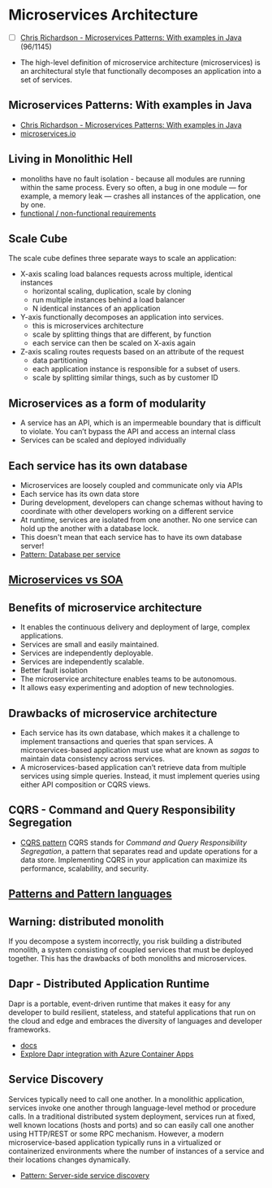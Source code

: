 # Microservices Architecture
- [ ] [Chris Richardson - Microservices Patterns: With examples in Java](https://www.manning.com/books/microservices-patterns) (96/1145)
- The high-level definition of microservice architecture (microservices) is an architectural style that functionally decomposes an application into a set of services.

## Microservices Patterns: With examples in Java
- [Chris Richardson - Microservices Patterns: With examples in Java](https://www.manning.com/books/microservices-patterns)
- [microservices.io](https://microservices.io/)

## Living in Monolithic Hell
- monoliths have no fault isolation - because all modules are running within the same process.
Every so often, a bug in one module — for example, a memory leak — crashes all instances of the application, one by one.
- [functional / non-functional requirements](/pages/functional-non-functional-requirements)

## Scale Cube
The scale cube defines three separate ways to scale an application:

- X-axis scaling load balances requests across multiple, identical instances
  - horizontal scaling, duplication, scale by cloning
  - run multiple instances behind a load balancer
  - N identical instances of an application
- Y-axis functionally decomposes an application into services.
  - this is microservices architecture
  - scale by splitting things that are different, by function
  - each service can then be scaled on X-axis again
- Z-axis scaling routes requests based on an attribute of the request
  - data partitioning
  - each application instance is responsible for a subset of users.
  - scale by splitting similar things, such as by customer ID

## Microservices as a form of modularity
- A service has an API, which is an impermeable boundary that is difficult to violate. You can’t bypass the API and access an internal class
- Services can be scaled and deployed individually

## Each service has its own database
- Microservices are loosely coupled and communicate only via APIs
- Each service has its own data store
- During development, developers can change schemas without having to coordinate with other developers working on a different service
- At runtime, services are isolated from one another. No one service can hold up the another with a database lock.
- This doesn't mean that each service has to have its own database server!
- [Pattern: Database per service](https://microservices.io/patterns/data/database-per-service.html)

## [Microservices vs SOA](/pages/soap-soa#soa---service-oriented-architecture)

## Benefits of microservice architecture
- It enables the continuous delivery and deployment of large, complex applications.
- Services are small and easily maintained.
- Services are independently deployable.
- Services are independently scalable.
- Better fault isolation
- The microservice architecture enables teams to be autonomous.
- It allows easy experimenting and adoption of new technologies.

## Drawbacks of microservice architecture
- Each service has its own database, which makes it a challenge to implement transactions and queries that span services. A microservices-based application must use what are known as _sagas_ to maintain data consistency across services.
- A microservices-based application can’t retrieve data from multiple services using simple queries. Instead, it must implement queries using either API composition or CQRS views.

## CQRS - Command and Query Responsibility Segregation
- [CQRS pattern](https://docs.microsoft.com/en-us/azure/architecture/patterns/cqrs)
CQRS stands for _Command and Query Responsibility Segregation_, a pattern that separates read and update operations for a data store. Implementing CQRS in your application can maximize its performance, scalability, and security.

## [Patterns and Pattern languages](/pages/patterns-pattern-languages)

## Warning: distributed monolith
If you decompose a system incorrectly, you risk building a distributed monolith, a system consisting of coupled services that must be deployed together. This has the drawbacks of both monoliths and microservices.

## Dapr - Distributed Application Runtime
Dapr is a portable, event-driven runtime that makes it easy for any developer to build resilient, stateless, and stateful applications that run on the cloud and edge and embraces the diversity of languages and developer frameworks.
- [docs](https://docs.dapr.io/concepts/overview/)
- [Explore Dapr integration with Azure Container Apps](https://learn.microsoft.com/en-gb/training/modules/implement-azure-container-apps/7-explore-distributed-application-runtime)

## Service Discovery
Services typically need to call one another. In a monolithic application, services invoke one another through language-level method or procedure calls. In a traditional distributed system deployment, services run at fixed, well known locations (hosts and ports) and so can easily call one another using HTTP/REST or some RPC mechanism. However, a modern microservice-based application typically runs in a virtualized or containerized environments where the number of instances of a service and their locations changes dynamically.
- [Pattern: Server-side service discovery](https://microservices.io/patterns/server-side-discovery.html)
